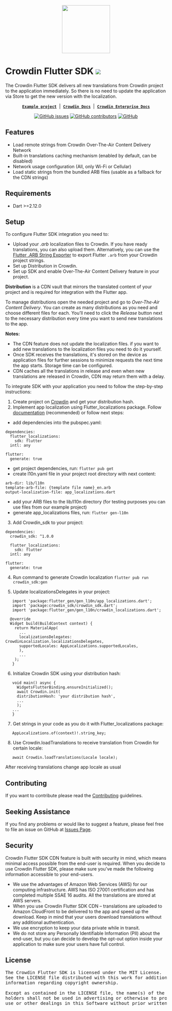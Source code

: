 [<p align='center'><img src='https://support.crowdin.com/assets/logos/crowdin-dark-symbol.png' data-canonical-src='https://support.crowdin.com/assets/logos/crowdin-dark-symbol.png' width='150' height='150' align='center'/></p>](https://crowdin.com)

# Crowdin Flutter SDK [<img src="https://img.shields.io/badge/beta-yellow"/>](https://github.com/crowdin/flutter-sdk)

The Crowdin Flutter SDK delivers all new translations from Crowdin project to the application immediately. So there is no need to update the application via Store to get the new version with the localization.

<div align="center">

[**`Example project`**](https://github.com/crowdin/flutter-sdk/tree/main/example) &nbsp;|&nbsp;
[**`Crowdin Docs`**](https://support.crowdin.com/content-delivery)  &nbsp;|&nbsp;
[**`Crowdin Enterprise Docs`**](https://support.crowdin.com/enterprise/content-delivery/)

[![GitHub issues](https://img.shields.io/github/issues/crowdin/flutter-sdk?cacheSeconds=9000)](https://github.com/crowdin/flutter-sdk/issues)
[![GitHub contributors](https://img.shields.io/github/contributors/crowdin/flutter-sdk?cacheSeconds=9000)](https://github.com/crowdin/flutter-sdk/graphs/contributors)
[![GitHub](https://img.shields.io/github/license/crowdin/flutter-sdk?cacheSeconds=20000)](https://github.com/crowdin/flutter-sdk/blob/master/LICENSE)

</div>

## Features

- Load remote strings from Crowdin Over-The-Air Content Delivery Network
- Built-in translations caching mechanism (enabled by default, can be disabled)
- Network usage configuration (All, only Wi-Fi or Cellular)
- Load static strings from the bundled ARB files (usable as a fallback for the CDN strings)

## Requirements

* Dart >=2.12.0

## Setup

To configure Flutter SDK integration you need to:

- Upload your *.arb* localization files to Crowdin. If you have ready translations, you can also upload them. Alternatively, you can use the [Flutter .ARB String Exporter](https://store.crowdin.com/arb-export) to export Flutter `.arb` from your Crowdin project strings.
- Set up Distribution in Crowdin.
- Set up SDK and enable Over-The-Air Content Delivery feature in your project.

**Distribution** is a CDN vault that mirrors the translated content of your project and is required for integration with the Flutter app.

To manage distributions open the needed project and go to *Over-The-Air Content Delivery*. You can create as many distributions as you need and choose different files for each. You’ll need to click the *Release* button next to the necessary distribution every time you want to send new translations to the app.

**Notes:**
- The CDN feature does not update the localization files. if you want to add new translations to the localization files you need to do it yourself.
- Once SDK receives the translations, it's stored on the device as application files for further sessions to minimize requests the next time the app starts. Storage time can be configured.
- CDN caches all the translations in release and even when new translations are released in Crowdin, CDN may return them with a delay.

To integrate SDK with your application you need to follow the step-by-step instructions:


1. Create project on [Crowdin](https://crowdin.com/) and get your distribution hash.
2. Implement app localization using Flutter_localizations package. Follow [documentation](https://docs.flutter.dev/development/accessibility-and-localization/internationalization#setting-up) (recommended) or follow next steps:
- add dependencies into the pubspec.yaml:
```
dependencies:
  flutter_localizations:
    sdk: flutter
  intl: any
  
flutter:
  generate: true
```
- get project dependencies, run:
```flutter pub get```
- create l10n.yaml file in your project root directory with next content:
```
arb-dir: lib/l10n
template-arb-file: {template file name}_en.arb
output-localization-file: app_localizations.dart
```
- add your ARB files to the lib/l10n directory (for testing purposes you can use files from our example project)
- generate app_localizations files, run:
```flutter gen-l10n```

3. Add Crowdin_sdk to your project:
```
dependencies:
  crowdin_sdk: ^1.0.0

  flutter_localizations:
    sdk: flutter
  intl: any
  
flutter:
  generate: true
```
4. Run command to generate Crowdin localization
```flutter pub run crowdin_sdk:gen```

5. Update localizationsDelegates in your project:
```
   import 'package:flutter_gen/gen_l10n/app_localizations.dart';
   import 'package:crowdin_sdk/crowdin_sdk.dart';
   import 'package:flutter_gen/gen_l10n/crowdin_localizations.dart';
```
```
  @override
  Widget build(BuildContext context) {
    return MaterialApp(
      ...
      localizationsDelegates: CrowdinLocalization.localizationsDelegates,
      supportedLocales: AppLocalizations.supportedLocales,
      ),
      ...
    );
   }
```
6. Initialize Crowdin SDK using your distribution hash:
```
   void main() async {
     WidgetsFlutterBinding.ensureInitialized();
     await Crowdin.init(
     distributionHash: 'your distribution hash',
     ...
     );
   ...
   }
```
7. Get strings in your code as you do it with Flutter_localizations package: 
```
   AppLocalizations.of(context)!.string_key;
```
8. Use Crowdin.loadTranslations to receive translation from Crowdin for certain locale:
```
   await Crowdin.loadTranslations(Locale locale);
```
After receiving translations change app locale as usual

## Contributing

If you want to contribute please read the [Contributing](/CONTRIBUTING.md) guidelines.

## Seeking Assistance

If you find any problems or would like to suggest a feature, please feel free to file an issue on GitHub at [Issues Page](https://github.com/crowdin/flutter-sdk/issues).

## Security

Crowdin Flutter SDK CDN feature is built with security in mind, which means minimal access possible from the end-user is required.
When you decide to use Crowdin Flutter SDK, please make sure you’ve made the following information accessible to your end-users.

- We use the advantages of Amazon Web Services (AWS) for our computing infrastructure. AWS has ISO 27001 certification and has completed multiple SSAE 16 audits. All the translations are stored at AWS servers.
- When you use Crowdin Flutter SDK CDN – translations are uploaded to Amazon CloudFront to be delivered to the app and speed up the download. Keep in mind that your users download translations without any additional authentication.
- We use encryption to keep your data private while in transit.
- We do not store any Personally Identifiable Information (PII) about the end-user, but you can decide to develop the opt-out option inside your application to make sure your users have full control.

## License
<pre>
The Crowdin Flutter SDK is licensed under the MIT License.
See the LICENSE file distributed with this work for additional 
information regarding copyright ownership.

Except as contained in the LICENSE file, the name(s) of the above copyright 
holders shall not be used in advertising or otherwise to promote the sale, 
use or other dealings in this Software without prior written authorization.
</pre>
